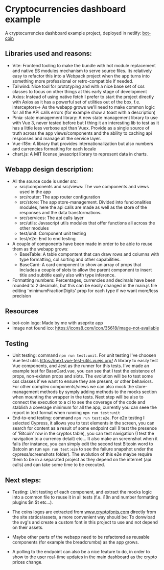 # Cryptocurrencies dashboard example

A cryptocurrencies dashboard example project, deployed in netlify:
[bot-coin](https://www.arturo-galan.com)

## Libraries used and reasons:
- Vite: Frontend tooling to make the bundle with hot module replacement and native ES modules mechanism to serve source files. Its relatively easy to refactor this into a Webpack project when the app turns into something more professional or retro-compatible if needed.
- Tailwind: Nice tool for prototyping and with a nice base set of css classes to focus on other things at this early stage of development
- Axios: Instead of using native fetch I prefer to start the project directly with Axios as it has a powerful set of utilities out of the box, f.e. interceptors-> As the webapp grows we'll need to make common logic for all the API calls errors (for example show a toast with a description)
- Pinia: state management library: A new state management library to use with Vue 3, never tested before but I thing it an interesting lib to test as it has a little less verbose api than Vuex. Provide as a single source of truth across the app views/components and the ability to caching api responses and manage all the service layer.
- Vue-i18n: A library that provides internationalization but also numbers and currencies formatting for each locale
- chart.js: A MIT license javascript library to represent data in charts.

## Webapp design description:
- All the source code is under src:
  - src/components and src/views: The vue components and views used in the app
  - src/router: The app router configuration
  - src/store: The app store-management. Divided into funcionalities modules, here the api calls are made as well as the store of the responses and the data transformations.
  - src/services: The api calls layer
  - src/utils: Javascript utils modules that offer functions all across the other modules
  - test/unit: Component unit testing
  - test/e2e: End to end testing
- A couple of components have been made in order to be able to reuse them as the webapp grows:
  - BaseTable: A table compontent that can draw rows and columns with type formatting, col sorting and other capabilities.
  - BaseCard: A card component to show an array of props that includes a couple of slots to allow the parent component to insert title and subtitle easily also with type inference.
- Formatting numbers: Percentages, currencies and decimals have been rounded to 2 decimals, but this can be easily changed in the main.js file editing 'minimumFractionDigits' prop for each type if we want more/less precision

## Resources
- bot-coin logo: Made by me with aseprite app
- Image not found ico: https://icons8.com/icon/35618/image-not-available

## Testing
- Unit testing: command `npm run test:unit`. For unit testing I've choosen Vue test utils https://next.vue-test-utils.vuejs.org/ A library to easily test Vue components, and Jest as the runner for this tests. I've made an example test for BaseCard.vue, you can see that I test the existence of props, non-existen props and slots. The evolution will be to test some css classes if we want to ensure they are present, or other behaviors. For other complex components/views we can also mock the store-management methods by symply adding methods to the mocks section when mounting the wrapper in the tests. Next step will be also to connect the execution to a ci to see the coverage of the code and stablish a coverage minimum for all the app, currently you can seee the report in text format when running `npm run test:unit`
- End-to-end testing: command `npm run test:e2e`. For e2e testing I selected Cypress, it allows you to test elements in the screen, you can search for content as a result of some endpoint call (I test the presence of 'Bitcoin' row in the cryptos table), you can test navigation (I test the navigation to a currency detail) etc... It also make an screenshot when it fails (for instance, you can simply edit the second test Bitcoin word to Batcoin an run `npm run test:e2e` to see the failure snapshot under the cypress/screenshots folder). The evolution of this e2e maybe require them to be in a separated project as they depend on the internet (api calls) and can take some time to be executed.
## Next steps:
- Testing: Unit testing of each component, and extract the mocks logic into a common file to reuse it in all tests (f.e. i18n and number formatting plugins $n $t etc...).

- The coins logos are extracted from www.cryptofonts.com directly from the site statics/assets, a more convenient way should be: To donwload the svg's and create a custom font in this project to use and not depend on their assets.
- Maybe other parts of the webapp need to be refactored as reusable components (for example the breadcrumbs) as the app grows.
- A polling to the endpoint can also be a nice feature to do, in order to show to the user real-time updates in the main dashboard as the crypto prices change.
